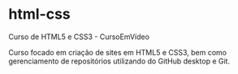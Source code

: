 # html-css
 Curso de HTML5 e CSS3 - CursoEmVídeo

Curso focado em criação de sites em HTML5 e CSS3, bem como gerenciamento de repositórios utilizando do GitHub desktop e Git.